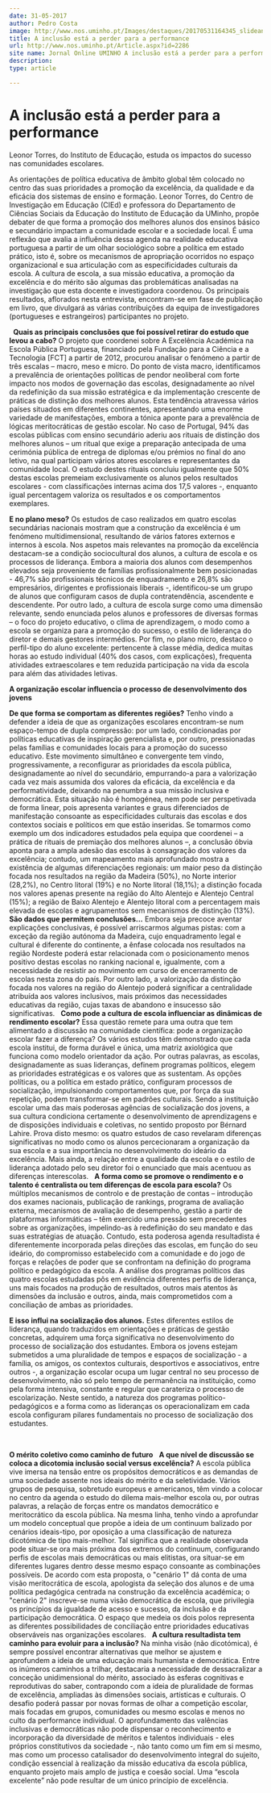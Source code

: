 ```yaml
---
date: 31-05-2017
author: Pedro Costa
image: http://www.nos.uminho.pt/Images/destaques/20170531164345_slideanswers.jpg
title: A inclusão está a perder para a performance 
url: http://www.nos.uminho.pt/Article.aspx?id=2286
site name: Jornal Online UMINHO A inclusão está a perder para a performance 
description: 
type: article

---
```

# A inclusão está a perder para a performance 


  

Leonor Torres, do Instituto de Educação, estuda os impactos do sucesso nas comunidades escolares.

As orientações de política educativa de âmbito global têm colocado no centro das suas prioridades a promoção da excelência, da qualidade e da eficácia dos sistemas de ensino e formação. Leonor Torres, do Centro de Investigação em Educação (CIEd) e professora do Departamento de Ciências Sociais da Educação do Instituto de Educação da UMinho, propõe debater de que forma a promoção dos melhores alunos dos ensinos básico e secundário impactam a comunidade escolar e a sociedade local. É uma reflexão que avalia a influência dessa agenda na realidade educativa portuguesa a partir de um olhar sociológico sobre a política em estado prático, isto é, sobre os mecanismos de apropriação ocorridos no espaço organizacional e sua articulação com as especificidades culturais da escola. A cultura de escola, a sua missão educativa, a promoção da excelência e do mérito são algumas das problemáticas analisadas na investigação que esta docente e investigadora coordenou. Os principais resultados, aflorados nesta entrevista, encontram-se em fase de publicação em livro, que divulgará as várias contribuições da equipa de investigadores (portugueses e estrangeiros) participantes no projeto.

 
**Quais as principais conclusões que foi possível retirar do estudo que levou a cabo?** 
O projeto que coordenei sobre A Excelência Académica na Escola Pública Portuguesa, financiado pela Fundação para a Ciência e a Tecnologia [FCT] a partir de 2012, procurou analisar o fenómeno a partir de três escalas – macro, meso e micro. Do ponto de vista macro, identificamos a prevalência de orientações políticas de pendor neoliberal com forte impacto nos modos de governação das escolas, designadamente ao nível da redefinição da sua missão estratégica e da implementação crescente de práticas de distinção dos melhores alunos. Esta tendência atravessa vários países situados em diferentes continentes, apresentando uma enorme variedade de manifestações, embora a tónica aponte para a prevalência de lógicas meritocráticas de gestão escolar. No caso de Portugal, 94% das escolas públicas com ensino secundário aderiu aos rituais de distinção dos melhores alunos – um ritual que exige a preparação antecipada de uma cerimónia pública de entrega de diplomas e/ou prémios no final do ano letivo, na qual participam vários atores escolares e representantes da comunidade local. O estudo destes rituais concluiu igualmente que 50% destas escolas premeiam exclusivamente os alunos pelos resultados escolares - com classificações internas acima dos 17,5 valores -, enquanto igual percentagem valoriza os resultados e os comportamentos exemplares.

**E no plano meso?** 
Os estudos de caso realizados em quatro escolas secundárias nacionais mostram que a construção da excelência é um fenómeno multidimensional, resultando de vários fatores externos e internos à escola. Nos aspetos mais relevantes na promoção da excelência destacam-se a condição sociocultural dos alunos, a cultura de escola e os processos de liderança. Embora a maioria dos alunos com desempenhos elevados seja proveniente de famílias profissionalmente bem posicionadas - 46,7% são profissionais técnicos de enquadramento e 26,8% são empresários, dirigentes e profissionais liberais -, identificou-se um grupo de alunos que configuram casos de dupla contratendência, ascendente e descendente. Por outro lado, a cultura de escola surge como uma dimensão relevante, sendo enunciada pelos alunos e professores de diversas formas – o foco do projeto educativo, o clima de aprendizagem, o modo como a escola se organiza para a promoção do sucesso, o estilo de liderança do diretor e demais gestores intermédios. Por fim, no plano micro, destaco o perfil-tipo do aluno excelente: pertencente à classe média, dedica muitas horas ao estudo individual (40% dos casos, com explicações), frequenta atividades extraescolares e tem reduzida participação na vida da escola para além das atividades letivas.

**A organização escolar influencia o processo de desenvolvimento dos jovens** 

**De que forma se comportam as diferentes regiões?** 
Tenho vindo a defender a ideia de que as organizações escolares encontram-se num espaço-tempo de dupla compressão: por um lado, condicionadas por políticas educativas de inspiração gerencialista e, por outro, pressionadas pelas famílias e comunidades locais para a promoção do sucesso educativo. Este movimento simultâneo e convergente tem vindo, progressivamente, a reconfigurar as prioridades da escola pública, designadamente ao nível do secundário, empurrando-a para a valorização cada vez mais assumida dos valores da eficácia, da excelência e da performatividade, deixando na penumbra a sua missão inclusiva e democrática. Esta situação não é homogénea, nem pode ser perspetivada de forma linear, pois apresenta variantes e graus diferenciados de manifestação consoante as especificidades culturais das escolas e dos contextos sociais e políticos em que estão inseridas. Se tomarmos como exemplo um dos indicadores estudados pela equipa que coordenei – a prática de rituais de premiação dos melhores alunos –, a conclusão óbvia aponta para a ampla adesão das escolas à consagração dos valores da excelência; contudo, um mapeamento mais aprofundado mostra a existência de algumas diferenciações regionais: um maior peso da distinção focada nos resultados na região da Madeira (50%), no Norte interior (28,2%), no Centro litoral (19%) e no Norte litoral (18,1%); a distinção focada nos valores apenas presente na região do Alto Alentejo e Alentejo Central (15%); a região de Baixo Alentejo e Alentejo litoral com a percentagem mais elevada de escolas e agrupamentos sem mecanismos de distinção (13%).
 
**São dados que permitem conclusões...** 
Embora seja precoce aventar explicações conclusivas, é possível arriscarmos algumas pistas: com a exceção da região autónoma da Madeira, cujo enquadramento legal e cultural é diferente do continente, a ênfase colocada nos resultados na região Nordeste poderá estar relacionada com o posicionamento menos positivo destas escolas no ranking nacional e, igualmente, com a necessidade de resistir ao movimento em curso de encerramento de escolas nesta zona do país. Por outro lado, a valorização da distinção focada nos valores na região do Alentejo poderá significar a centralidade atribuída aos valores inclusivos, mais próximos das necessidades educativas da região, cujas taxas de abandono e insucesso são significativas.
 
**Como pode a cultura de escola influenciar as dinâmicas de rendimento escolar?** 
Essa questão remete para uma outra que tem alimentado a discussão na comunidade científica: pode a organização escolar fazer a diferença? Os vários estudos têm demonstrado que cada escola institui, de forma durável e única, uma matriz axiológica que funciona como modelo orientador da ação. Por outras palavras, as escolas, designadamente as suas lideranças, definem programas políticos, elegem as prioridades estratégicas e os valores que as sustentam. As opções políticas, ou a política em estado prático, configuram processos de socialização, impulsionando comportamentos que, por força da sua repetição, podem transformar-se em padrões culturais. Sendo a instituição escolar uma das mais poderosas agências de socialização dos jovens, a sua cultura condiciona certamente o desenvolvimento de aprendizagens e de disposições individuais e coletivas, no sentido proposto por Bérnard Lahire. Prova disto mesmo: os quatro estudos de caso revelaram diferenças significativas no modo como os alunos percecionaram a organização da sua escola e a sua importância no desenvolvimento do ideário da excelência. Mais ainda, a relação entre a qualidade da escola e o estilo de liderança adotado pelo seu diretor foi o enunciado que mais acentuou as diferenças interescolas.
 
**A forma como se promove o rendimento e o talento é centralista ou tem diferenças de escola para escola?** 
Os múltiplos mecanismos de controlo e de prestação de contas – introdução dos exames nacionais, publicação de rankings, programa de avaliação externa, mecanismos de avaliação de desempenho, gestão a partir de plataformas informáticas – têm exercido uma pressão sem precedentes sobre as organizações, impelindo-as à redefinição do seu mandato e das suas estratégias de atuação. Contudo, esta poderosa agenda resultadista é diferentemente incorporada pelas direções das escolas, em função do seu ideário, do compromisso estabelecido com a comunidade e do jogo de forças e relações de poder que se confrontam na definição do programa político e pedagógico da escola. A análise dos programas políticos das quatro escolas estudadas pôs em evidência diferentes perfis de liderança, uns mais focados na produção de resultados, outros mais atentos às dimensões da inclusão e outros, ainda, mais comprometidos com a conciliação de ambas as prioridades.

**E isso influi na socialização dos alunos.** 
Estes diferentes estilos de liderança, quando traduzidos em orientações e práticas de gestão concretas, adquirem uma força significativa no desenvolvimento do processo de socialização dos estudantes. Embora os jovens estejam submetidos a uma pluralidade de tempos e espaços de socialização - a família, os amigos, os contextos culturais, desportivos e associativos, entre outros -, a organização escolar ocupa um lugar central no seu processo de desenvolvimento, não só pelo tempo de permanência na instituição, como pela forma intensiva, constante e regular que carateriza o processo de escolarização. Neste sentido, a natureza dos programas político-pedagógicos e a forma como as lideranças os operacionalizam em cada escola configuram pilares fundamentais no processo de socialização dos estudantes.

 

**O mérito coletivo como caminho de futuro** 
 
**A que nível de discussão se coloca a dicotomia inclusão social versus excelência?** 
A escola pública vive imersa na tensão entre os propósitos democráticos e as demandas de uma sociedade assente nos ideais do mérito e da seletividade. Vários grupos de pesquisa, sobretudo europeus e americanos, têm vindo a colocar no centro da agenda o estudo do dilema mais-melhor escola ou, por outras palavras, a relação de forças entre os mandatos democrático e meritocrático da escola pública. Na mesma linha, tenho vindo a aprofundar um modelo conceptual que propõe a ideia de um continuum balizado por cenários ideais-tipo, por oposição a uma classificação de natureza dicotómica de tipo mais-melhor. Tal significa que a realidade observada pode situar-se ora mais próxima dos extremos do continuum, configurando perfis de escolas mais democráticas ou mais elitistas, ora situar-se em diferentes lugares dentro desse mesmo espaço consoante as combinações possíveis. De acordo com esta proposta, o "cenário 1" dá conta de uma visão meritocrática de escola, apologista da seleção dos alunos e de uma política pedagógica centrada na construção da excelência académica; o "cenário 2" inscreve-se numa visão democrática de escola, que privilegia os princípios da igualdade de acesso e sucesso, da inclusão e da participação democrática. O espaço que medeia os dois polos representa as diferentes possibilidades de conciliação entre prioridades educativas observáveis nas organizações escolares.
 
**A cultura resultadista tem caminho para evoluir para a inclusão?** 
Na minha visão (não dicotómica), é sempre possível encontrar alternativas que melhor se ajustem e aprofundem a ideia de uma educação mais humanista e democrática. Entre os inúmeros caminhos a trilhar, destacaria a necessidade de dessacralizar a conceção unidimensional do mérito, associado às esferas cognitivas e reprodutivas do saber, contrapondo com a ideia de pluralidade de formas de excelência, ampliadas às dimensões sociais, artísticas e culturais. O desafio poderá passar por novas formas de olhar a competição escolar, mais focadas em grupos, comunidades ou mesmo escolas e menos no culto da performance individual. O aprofundamento das valências inclusivas e democráticas não pode dispensar o reconhecimento e incorporação da diversidade de méritos e talentos individuais - eles próprios constitutivos da sociedade -, não tanto como um fim em si mesmo, mas como um processo catalisador do desenvolvimento integral do sujeito, condição essencial à realização da missão educativa da escola pública, enquanto projeto mais amplo de justiça e coesão social. Uma “escola excelente” não pode resultar de um único princípio de excelência.
 


